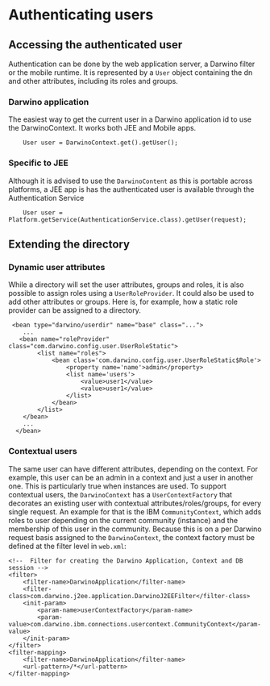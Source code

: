 # Authenticating users

## Accessing the authenticated user
Authentication can be done by the web application server, a Darwino filter or the mobile runtime. It is represented by a `User` object containing the dn and other attributes, including its roles and groups.

### Darwino application
The easiest way to get the current user in a Darwino application id to use the DarwinoContext. It works both JEE and Mobile apps.

		User user = DarwinoContext.get().getUser();

### Specific to JEE
Although it is advised to use the `DarwinoContent` as this is portable across platforms, a JEE app is has the authenticated user is available through the Authentication Service

		User user = Platform.getService(AuthenticationService.class).getUser(request);

## Extending the directory

### Dynamic user attributes
While a directory will set the user attributes, groups and roles, it is also possible to assign roles using a `UserRoleProvider`. It could also be used to add other attributes or groups. 
Here is, for example, how a static role provider can be assigned to a directory.

     <bean type="darwino/userdir" name="base" class="...">
        ...
       <bean name="roleProvider" class="com.darwino.config.user.UserRoleStatic">
            <list name="roles">
                <bean class='com.darwino.config.user.UserRoleStatic$Role'>
                    <property name='name'>admin</property>
                    <list name='users'>
                        <value>user1</value>
                        <value>user1</value>
                    </list>
                </bean>
            </list>
        </bean>  
        ...
      </bean>  

### Contextual users
The same user can have different attributes, depending on the context. For example, this user can be an admin in a context and just a user in another one. This is particularly true when instances are used.
To support contextual users, the `DarwinoContext` has a `UserContextFactory` that decorates an existing user with contextual attributes/roles/groups, for every single request. An example for that is the IBM `CommunityContext`, which adds roles to user depending on the current community (instance) and the membership of this user in the community.
Because this is on a per Darwino request basis assigned to the `DarwinoContext`, the context factory must be defined at the filter level in `web.xml`:

	<!--  Filter for creating the Darwino Application, Context and DB session -->
	<filter>
    	<filter-name>DarwinoApplication</filter-name>
    	<filter-class>com.darwino.j2ee.application.DarwinoJ2EEFilter</filter-class>
        <init-param>
        	<param-name>userContextFactory</param-name>
            <param-value>com.darwino.ibm.connections.usercontext.CommunityContext</param-value>
        </init-param>
    </filter>
	<filter-mapping>
    	<filter-name>DarwinoApplication</filter-name>
    	<url-pattern>/*</url-pattern>
	</filter-mapping>
